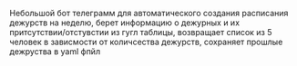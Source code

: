 Небольшой бот телеграмм для автоматического создания  расписания дежурств на неделю, берет информацию о дежурных и их притсутствии/отстувстии из гугл таблицы, возвращает список из 5 человек в зависмости от количсества дежурств, сохраняет прошлые дежруства в yaml фпйл
